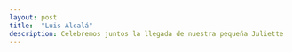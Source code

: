 ```yaml
---
layout: post
title:  "Luis Alcalá"
description: Celebremos juntos la llegada de nuestra pequeña Juliette 
---
```


